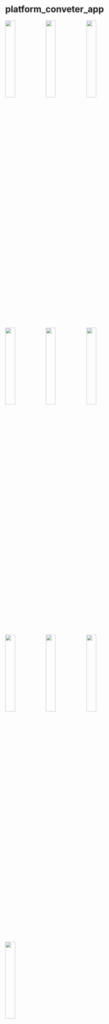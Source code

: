 # platform_conveter_app

<img src= "https://github.com/user-attachments/assets/b3e46dd6-200a-4a51-89de-32e5172bea5f" height=25% width=25%>
<img src= "https://github.com/user-attachments/assets/63ed08f5-9347-4a7a-99fc-af0a5ca9cf17"height=25% width=25%>
<img src= "https://github.com/user-attachments/assets/9daac90a-2d81-4312-b60a-03671039e4a1"height=25% width=25%>
<img src= "https://github.com/user-attachments/assets/2b1ae7ce-9669-44bf-b5cd-0a88e34d31d1"height=25% width=25%>
<img src= "https://github.com/user-attachments/assets/57139ad2-1700-4212-92d0-ab0ad54516ea"height=25% width=25%>
<img src= "https://github.com/user-attachments/assets/2f6e11b1-58e3-42a8-83c4-581b3f4a9dfb"height=25% width=25%>
<img src= "https://github.com/user-attachments/assets/35074f71-c550-440c-8b95-0b78deb95287"height=25% width=25%>
<img src= "https://github.com/user-attachments/assets/7f5cda00-014e-4c92-9c38-e286a8519e06"height=25% width=25%>
<img src= "https://github.com/user-attachments/assets/c7be542d-598d-4899-9f62-eafde33305d6"height=25% width=25%>
<img src= "https://github.com/user-attachments/assets/3898ec23-efff-4f9e-9889-6b3dc5d88673"height=25% width=25%>



